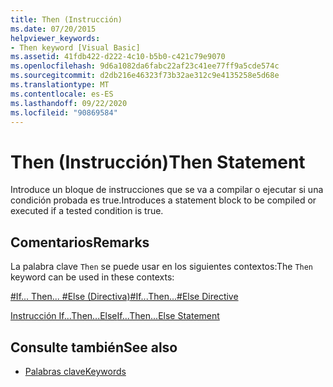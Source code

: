 ```yaml
---
title: Then (Instrucción)
ms.date: 07/20/2015
helpviewer_keywords:
- Then keyword [Visual Basic]
ms.assetid: 41fdb422-d222-4c10-b5b0-c421c79e9070
ms.openlocfilehash: 9d6a1082da6fabc22af23c41ee77ff9a5cde574c
ms.sourcegitcommit: d2db216e46323f73b32ae312c9e4135258e5d68e
ms.translationtype: MT
ms.contentlocale: es-ES
ms.lasthandoff: 09/22/2020
ms.locfileid: "90869584"
---
```

# <a name="then-statement"></a><span data-ttu-id="2b634-102">Then (Instrucción)</span><span class="sxs-lookup"><span data-stu-id="2b634-102">Then Statement</span></span>

<span data-ttu-id="2b634-103">Introduce un bloque de instrucciones que se va a compilar o ejecutar si una condición probada es true.</span><span class="sxs-lookup"><span data-stu-id="2b634-103">Introduces a statement block to be compiled or executed if a tested condition is true.</span></span>  
  
## <a name="remarks"></a><span data-ttu-id="2b634-104">Comentarios</span><span class="sxs-lookup"><span data-stu-id="2b634-104">Remarks</span></span>  

 <span data-ttu-id="2b634-105">La palabra clave `Then` se puede usar en los siguientes contextos:</span><span class="sxs-lookup"><span data-stu-id="2b634-105">The `Then` keyword can be used in these contexts:</span></span>  
  
 [<span data-ttu-id="2b634-106">#If... Then... #Else (Directiva)</span><span class="sxs-lookup"><span data-stu-id="2b634-106">#If...Then...#Else Directive</span></span>](../directives/if-then-else-directives.md)  
  
 [<span data-ttu-id="2b634-107">Instrucción If...Then...Else</span><span class="sxs-lookup"><span data-stu-id="2b634-107">If...Then...Else Statement</span></span>](if-then-else-statement.md)  
  
## <a name="see-also"></a><span data-ttu-id="2b634-108">Consulte también</span><span class="sxs-lookup"><span data-stu-id="2b634-108">See also</span></span>

- [<span data-ttu-id="2b634-109">Palabras clave</span><span class="sxs-lookup"><span data-stu-id="2b634-109">Keywords</span></span>](../keywords/index.md)
